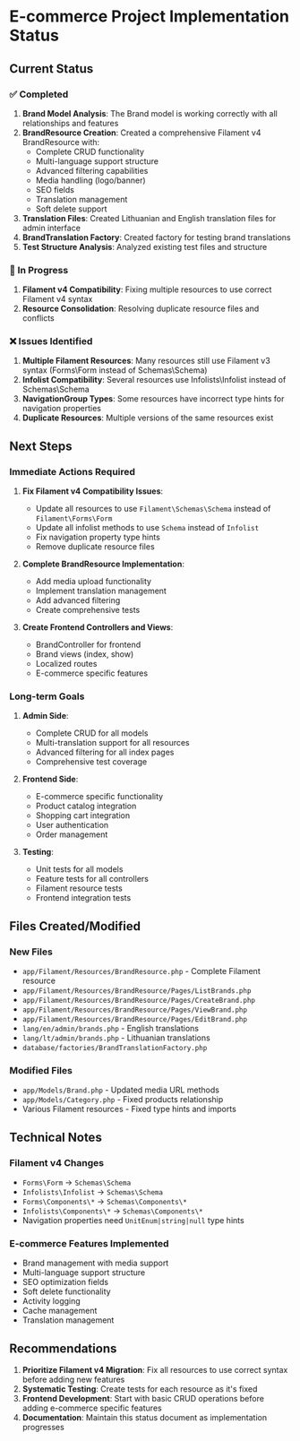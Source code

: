 # E-commerce Project Implementation Status

## Current Status

### ✅ Completed
1. **Brand Model Analysis**: The Brand model is working correctly with all relationships and features
2. **BrandResource Creation**: Created a comprehensive Filament v4 BrandResource with:
   - Complete CRUD functionality
   - Multi-language support structure
   - Advanced filtering capabilities
   - Media handling (logo/banner)
   - SEO fields
   - Translation management
   - Soft delete support
3. **Translation Files**: Created Lithuanian and English translation files for admin interface
4. **BrandTranslation Factory**: Created factory for testing brand translations
5. **Test Structure Analysis**: Analyzed existing test files and structure

### 🔧 In Progress
1. **Filament v4 Compatibility**: Fixing multiple resources to use correct Filament v4 syntax
2. **Resource Consolidation**: Resolving duplicate resource files and conflicts

### ❌ Issues Identified
1. **Multiple Filament Resources**: Many resources still use Filament v3 syntax (Forms\Form instead of Schemas\Schema)
2. **Infolist Compatibility**: Several resources use Infolists\Infolist instead of Schemas\Schema
3. **NavigationGroup Types**: Some resources have incorrect type hints for navigation properties
4. **Duplicate Resources**: Multiple versions of the same resources exist

## Next Steps

### Immediate Actions Required
1. **Fix Filament v4 Compatibility Issues**:
   - Update all resources to use `Filament\Schemas\Schema` instead of `Filament\Forms\Form`
   - Update all infolist methods to use `Schema` instead of `Infolist`
   - Fix navigation property type hints
   - Remove duplicate resource files

2. **Complete BrandResource Implementation**:
   - Add media upload functionality
   - Implement translation management
   - Add advanced filtering
   - Create comprehensive tests

3. **Create Frontend Controllers and Views**:
   - BrandController for frontend
   - Brand views (index, show)
   - Localized routes
   - E-commerce specific features

### Long-term Goals
1. **Admin Side**:
   - Complete CRUD for all models
   - Multi-translation support for all resources
   - Advanced filtering for all index pages
   - Comprehensive test coverage

2. **Frontend Side**:
   - E-commerce specific functionality
   - Product catalog integration
   - Shopping cart integration
   - User authentication
   - Order management

3. **Testing**:
   - Unit tests for all models
   - Feature tests for all controllers
   - Filament resource tests
   - Frontend integration tests

## Files Created/Modified

### New Files
- `app/Filament/Resources/BrandResource.php` - Complete Filament resource
- `app/Filament/Resources/BrandResource/Pages/ListBrands.php`
- `app/Filament/Resources/BrandResource/Pages/CreateBrand.php`
- `app/Filament/Resources/BrandResource/Pages/ViewBrand.php`
- `app/Filament/Resources/BrandResource/Pages/EditBrand.php`
- `lang/en/admin/brands.php` - English translations
- `lang/lt/admin/brands.php` - Lithuanian translations
- `database/factories/BrandTranslationFactory.php`

### Modified Files
- `app/Models/Brand.php` - Updated media URL methods
- `app/Models/Category.php` - Fixed products relationship
- Various Filament resources - Fixed type hints and imports

## Technical Notes

### Filament v4 Changes
- `Forms\Form` → `Schemas\Schema`
- `Infolists\Infolist` → `Schemas\Schema`
- `Forms\Components\*` → `Schemas\Components\*`
- `Infolists\Components\*` → `Schemas\Components\*`
- Navigation properties need `UnitEnum|string|null` type hints

### E-commerce Features Implemented
- Brand management with media support
- Multi-language support structure
- SEO optimization fields
- Soft delete functionality
- Activity logging
- Cache management
- Translation management

## Recommendations

1. **Prioritize Filament v4 Migration**: Fix all resources to use correct syntax before adding new features
2. **Systematic Testing**: Create tests for each resource as it's fixed
3. **Frontend Development**: Start with basic CRUD operations before adding e-commerce specific features
4. **Documentation**: Maintain this status document as implementation progresses
